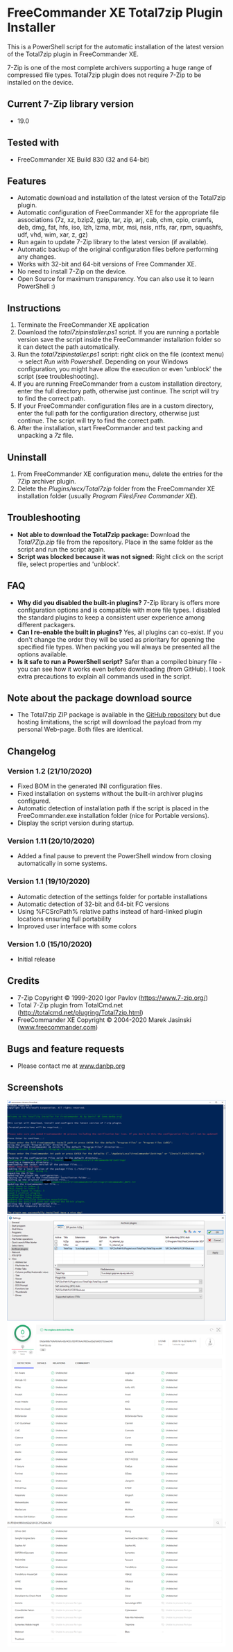 # FreeCommander XE Total7zip Plugin Installer

This is a PowerShell script for the automatic installation of the latest version of the Total7zip plugin in FreeCommander XE.

7-Zip is one of the most complete archivers supporting a huge range of compressed file types. Total7zip plugin does not require 7-Zip to be installed on the device.

## Current 7-Zip library version
* 19.0

## Tested with
* FreeCommander XE Build 830 (32 and 64-bit)

## Features
* Automatic download and installation of the latest version of the Total7zip plugin. 
* Automatic configuration of FreeCommander XE for the appropriate file associations (7z, xz, bzip2, gzip, tar, zip, arj, cab, chm, cpio, cramfs, deb, dmg, fat, hfs, iso, lzh, lzma, mbr, msi, nsis, ntfs, rar, rpm, squashfs, udf, vhd, wim, xar, z, gz)
* Run again to update 7-Zip library to the latest version (if available). 
* Automatic backup of the original configuration files before performing any changes. 
* Works with 32-bit and 64-bit versions of Free Commander XE. 
* No need to install 7-Zip on the device.
* Open Source for maximum transparency. You can also use it to learn PowerShell :)

## Instructions
1. Terminate the FreeCommander XE application
2. Download the *total7zipinstaller.ps1* script. If you are running a portable version save the script inside the FreeCommander installation folder so it can detect the path automatically.
3. Run the *total7zipinstaller.ps1* script: right click on the file (context menu) ->  select *Run with Powershell*. Depending on your Windows configuration, you might have allow the execution or even 'unblock' the script (see troubleshooting).
3. If you are running FreeCommander from a custom installation directory, enter the full directory path, otherwise just continue. The script will try to find the correct path.
4. If your FreeCommander configuration files are in a custom directory, enter the full path for the configuration directory, otherwise just continue. The script will try to find the correct path.
5. After the installation, start FreeCommander and test packing and unpacking a *7z* file.

## Uninstall
1. From FreeCommander XE configuration menu, delete the entries for the 7Zip archiver plugin.
2. Delete the *Plugins/wcx/Total7zip* folder from the FreeCommander XE installation folder (usually *Program Files\Free Commander XE*).

## Troubleshooting
* **Not able to download the Total7zip package:** Download the *Total7Zip.zip* file from the repository. Place in the same folder as the script and run the script again.
* **Script was blocked because it was not signed:** Right click on the script file, select properties and 'unblock'.

## FAQ
* **Why did you disabled the built-in plugins?** 7-Zip library is offers more configuration options and is compatible with more file types. I disabled the standard plugins to keep a consistent user experience among different packagers.
* **Can I re-enable the built in plugins?** Yes, all plugins can co-exist. If you don't change the order they will be used as prioritary for opening the specified file types. When packing you will always be presented all the options available.
* **Is it safe to run a PowerShell script?** Safer than a compiled binary file - you can see how it works even before downloading (from GitHub). I took extra precautions to explain all commands used in the script.

## Note about the package download source
* The Total7zip ZIP package is available in the [GitHub repository](https://github.com/danpeig/freecommander_total7zip_installer) but due hosting limitations, the script will download the payload from my personal Web-page. Both files are identical. 

## Changelog

### Version 1.2 (21/10/2020)
* Fixed BOM in the generated INI configuration files.
* Fixed installation on systems without the built-in archiver plugins configured.
* Automatic detection of installation path if the script is placed in the FreeCommander.exe installation folder (nice for Portable versions).
* Display the script version during startup.

### Version 1.11 (20/10/2020)
* Added a final pause to prevent the PowerShell window from closing automatically in some systems.

### Version 1.1 (19/10/2020)
* Automatic detection of the settings folder for portable installations
* Automatic detection of 32-bit and 64-bit FC versions
* Using %FCSrcPath% relative paths instead of hard-linked plugin locations ensuring full portability
* Improved user interface with some colors

### Version 1.0 (15/10/2020)
* Initial release

## Credits
* 7-Zip Copyright © 1999-2020 Igor Pavlov (https://www.7-zip.org/)
* Total 7-Zip plugin from TotalCmd.net (http://totalcmd.net/plugring/Total7zip.html)
* FreeCommander XE Copyright © 2004-2020 Marek Jasinski (www.freecommander.com)

## Bugs and feature requests
* Please contact me at www.danbp.org

## Screenshots
![Script Output](Screenshot_v1.1.png)
![Script Final Configuration](Screenshot_v1.1_2.PNG)
![Virus Check](2020-10-16%20VirusTotal.png)
